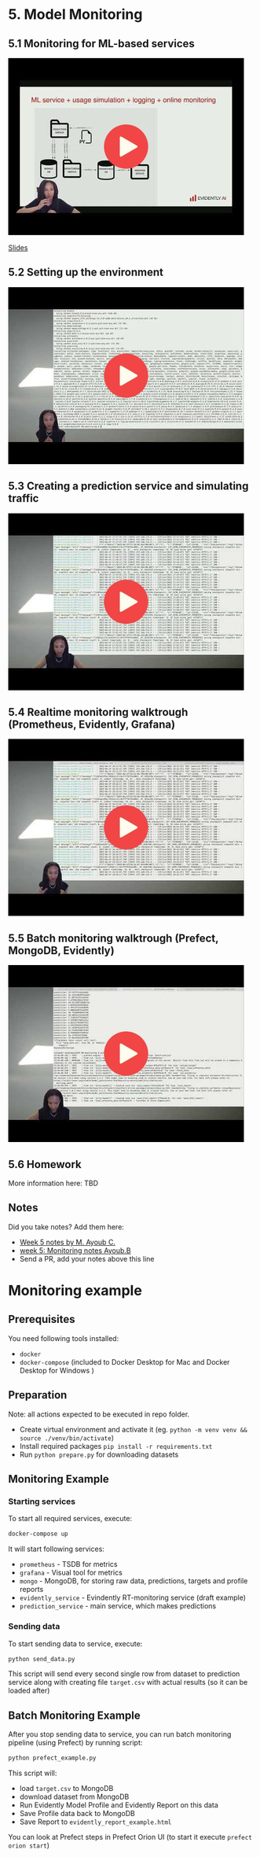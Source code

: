 # 5. Model Monitoring

## 5.1 Monitoring for ML-based services

<a href="https://www.youtube.com/watch?v=gMiT11Bp05A&list=PL3MmuxUbc_hIUISrluw_A7wDSmfOhErJK">
  <img src="images/thumbnail-5-01.jpg">
</a>


[Slides](https://drive.google.com/file/d/1wcMU75ZcNNJie4ELjsKPkITIL93wHykt/view?usp=sharing)


## 5.2 Setting up the environment

<a href="https://www.youtube.com/watch?v=VkkpVXW53bo&list=PL3MmuxUbc_hIUISrluw_A7wDSmfOhErJK">
  <img src="images/thumbnail-5-02.jpg">
</a>



## 5.3 Creating a prediction service and simulating traffic

<a href="https://www.youtube.com/watch?v=umQ3Mo5G1o8&list=PL3MmuxUbc_hIUISrluw_A7wDSmfOhErJK">
  <img src="images/thumbnail-5-03.jpg">
</a>



## 5.4 Realtime monitoring walktrough (Prometheus, Evidently, Grafana)

<a href="https://www.youtube.com/watch?v=r_m4VFEJ8yY&list=PL3MmuxUbc_hIUISrluw_A7wDSmfOhErJK">
  <img src="images/thumbnail-5-04.jpg">
</a>



## 5.5 Batch monitoring walktrough (Prefect, MongoDB, Evidently)

<a href="https://www.youtube.com/watch?v=KefdYuue_FE&list=PL3MmuxUbc_hIUISrluw_A7wDSmfOhErJK">
  <img src="images/thumbnail-5-05.jpg">
</a>



## 5.6 Homework

More information here: TBD


## Notes

Did you take notes? Add them here:

* [Week 5 notes by M. Ayoub C.](https://gist.github.com/Qfl3x/aa6b1bec35fb645ded0371c46e8aafd1)
* [week 5: Monitoring notes Ayoub.B](https://github.com/ayoub-berdeddouch/mlops-journey/blob/main/monitoring-05.md)
* Send a PR, add your notes above this line



# Monitoring example

## Prerequisites

You need following tools installed:
- `docker`
- `docker-compose` (included to Docker Desktop for Mac and Docker Desktop for Windows )

## Preparation

Note: all actions expected to be executed in repo folder.

- Create virtual environment and activate it (eg. `python -m venv venv && source ./venv/bin/activate`)
- Install required packages `pip install -r requirements.txt`
- Run `python prepare.py` for downloading datasets

## Monitoring Example

### Starting services

To start all required services, execute:
```bash
docker-compose up
```

It will start following services:
- `prometheus` - TSDB for metrics
- `grafana` - Visual tool for metrics
- `mongo` - MongoDB, for storing raw data, predictions, targets and profile reports
- `evidently_service` - Evindently RT-monitoring service (draft example)
- `prediction_service` - main service, which makes predictions

### Sending data

To start sending data to service, execute:
```bash
python send_data.py
```

This script will send every second single row from dataset to prediction service along with creating file `target.csv` with actual results (so it can be loaded after)

## Batch Monitoring Example

After you stop sending data to service, you can run batch monitoring pipeline (using Prefect) by running script:

```bash
python prefect_example.py
```

This script will:
- load `target.csv` to MongoDB
- download dataset from MongoDB
- Run Evidently Model Profile and Evidently Report on this data
- Save Profile data back to MongoDB
- Save Report to `evidently_report_example.html`

You can look at Prefect steps in Prefect Orion UI
(to start it execute `prefect orion start`)
